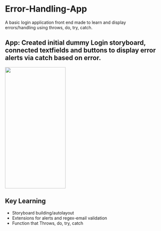 # Error-Handling-App
A basic login application front end made to learn and display errors/handling using throws, do, try, catch.

## App: Created initial dummy Login storyboard, connected textfields and buttons to display error alerts via catch based on error.

<img src="throws.gif" width="200" height="400" />

## Key Learning

* Storyboard building/autolayout
* Extensions for alerts and regex-email validation
* Function that Throws, do, try, catch
